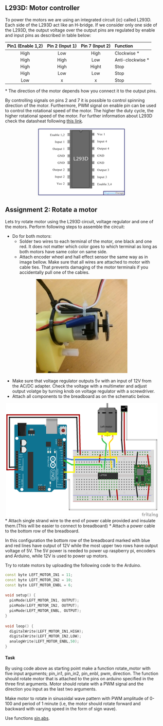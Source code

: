 ## L293D: Motor controller
To power the motors we are using an integrated circuit (ic) called L293D. Each side of the L293D act like an H-bridge. If we consider only one side of the L293D, the output voltage over the output pins are regulated by enable and input pins as described in table below:

| Pin1 (Enable 1,2) | Pin 2 (Input 1) | Pin 7 (Input 2) | Function         |
|:-------:|:-------:|:-------:|:------------------|
| High  | Low   | High  | Clockwise \*     |
| High  | High  | Low   | Anti-clockwise \*|
| High  | High  | Hight | Stop             |
| High  | Low   | Low   | Stop             |
| Low   | x     | x     | Stop             |
\* The direction of the motor depends how you connect it to the output pins.

By controlling signals on pins 2 and 7 it is possible to control spinning direction of the motor. Furthermore, PWM signal on enable pin can be used to control the rotational speed of the motor. The higher the duty cycle, the higher rotational speed of the motor. For further information about L293D check the datasheat following [this link](http://users.ece.utexas.edu/~valvano/Datasheets/L293D_ST.pdf).

<center>
<img src="workshop1/L293D.jpg" alt="L293D" width="300"/>
</center>

## Assignment 2: Rotate a motor
Lets try rotate motor using the L293D circuit, voltage regulator and one of the motors. Perform following steps to assemble the circuit:

* Do for both motors:
  * Solder two wires to each terminal of the motor, one black and one red. It does not matter which color goes to which terminal as long as both motors have same color on same side.    
  * Attach encoder wheel and hall effect sensor the same way as in image bellow. Make sure that all wires are attached to motor with cable ties. That prevents damaging of the motor terminals if you accidentally pull one of the cables.

<center>
<img src="workshop1/connections.jpg" alt="motor_connections" width="300"/>
</center>


* Make sure that voltage regulator outputs 5v with an input of 12V from the AC/DC adapter. Check the voltage with a multimeter and adjust output volatge by turning knob on voltage regulator with a screwdriver.
* Attach all components to the breadboard as on the schematic below.

<center>
<img src="workshop1/breadbord_schematics_one_motor.png" alt="one_motor" width="500"/>
</center>
* Attach single strand wire to the end of power cable provided and insulate them.(This will be easier to connect to breadboard) 
* Attach a power cable to the bottom row of the breadboard.

In this configuration the bottom row of the breadboard marked with blue and red lines have output of 12V while the most upper two rows have output voltage of 5V. The 5V power is needed to power up raspberry pi, encoders and Arduino, while 12V is used to power up motors.

Try to rotate motors by uploading the following code to the Arduino.
```cpp
const byte LEFT_MOTOR_IN1 = 11;
const byte LEFT_MOTOR_IN2 = 10;
const byte LEFT_MOTOR_ENBL = 6;

void setup() {
  pinMode(LEFT_MOTOR_IN1, OUTPUT);
  pinMode(LEFT_MOTOR_IN2, OUTPUT);
  pinMode(LEFT_MOTOR_ENBL, OUTPUT);
}

void loop() {
  digitalWrite(LEFT_MOTOR_IN1,HIGH);
  digitalWrite(LEFT_MOTOR_IN2,LOW);
  analogWrite(LEFT_MOTOR_ENBL,50);
}
```

#### Task
By using code above as starting point make a function rotate_motor with five input arguments; pin_in1, pin_in2, pin_enbl, pwm, direction. The function should rotate motor that is attached to the pins on arduino specified in the three first arguments. Motor should rotate with a PWM signal and the direction you input as the last two arguments.

Make motor to rotate in sinusoidal wave pattern with PWM amplitude of 0-100 and period of 1 minute (i.e, the motor should rotate forward and backward with varying speed in the form of sign wave).

Use functions [sin](https://www.arduino.cc/en/Reference/Sin),[abs](https://www.arduino.cc/en/Reference/abs).